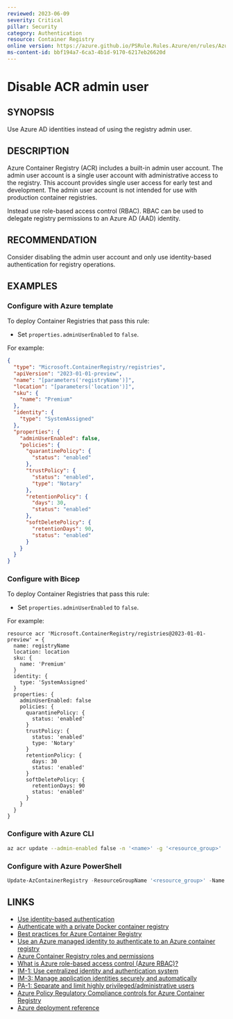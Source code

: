 ```yaml
---
reviewed: 2023-06-09
severity: Critical
pillar: Security
category: Authentication
resource: Container Registry
online version: https://azure.github.io/PSRule.Rules.Azure/en/rules/Azure.ACR.AdminUser/
ms-content-id: bbf194a7-6ca3-4b1d-9170-6217eb26620d
---
```


# Disable ACR admin user

## SYNOPSIS

Use Azure AD identities instead of using the registry admin user.

## DESCRIPTION

Azure Container Registry (ACR) includes a built-in admin user account.
The admin user account is a single user account with administrative access to the registry.
This account provides single user access for early test and development.
The admin user account is not intended for use with production container registries.

Instead use role-based access control (RBAC).
RBAC can be used to delegate registry permissions to an Azure AD (AAD) identity.

## RECOMMENDATION

Consider disabling the admin user account and only use identity-based authentication for registry operations.

## EXAMPLES

### Configure with Azure template

To deploy Container Registries that pass this rule:

- Set `properties.adminUserEnabled` to `false`.

For example:

```json
{
  "type": "Microsoft.ContainerRegistry/registries",
  "apiVersion": "2023-01-01-preview",
  "name": "[parameters('registryName')]",
  "location": "[parameters('location')]",
  "sku": {
    "name": "Premium"
  },
  "identity": {
    "type": "SystemAssigned"
  },
  "properties": {
    "adminUserEnabled": false,
    "policies": {
      "quarantinePolicy": {
        "status": "enabled"
      },
      "trustPolicy": {
        "status": "enabled",
        "type": "Notary"
      },
      "retentionPolicy": {
        "days": 30,
        "status": "enabled"
      },
      "softDeletePolicy": {
        "retentionDays": 90,
        "status": "enabled"
      }
    }
  }
}
```

### Configure with Bicep

To deploy Container Registries that pass this rule:

- Set `properties.adminUserEnabled` to `false`.

For example:

```bicep
resource acr 'Microsoft.ContainerRegistry/registries@2023-01-01-preview' = {
  name: registryName
  location: location
  sku: {
    name: 'Premium'
  }
  identity: {
    type: 'SystemAssigned'
  }
  properties: {
    adminUserEnabled: false
    policies: {
      quarantinePolicy: {
        status: 'enabled'
      }
      trustPolicy: {
        status: 'enabled'
        type: 'Notary'
      }
      retentionPolicy: {
        days: 30
        status: 'enabled'
      }
      softDeletePolicy: {
        retentionDays: 90
        status: 'enabled'
      }
    }
  }
}
```

### Configure with Azure CLI

```bash
az acr update --admin-enabled false -n '<name>' -g '<resource_group>'
```

### Configure with Azure PowerShell

```powershell
Update-AzContainerRegistry -ResourceGroupName '<resource_group>' -Name '<name>' -DisableAdminUser
```

## LINKS

- [Use identity-based authentication](https://learn.microsoft.com/azure/architecture/framework/security/design-identity-authentication#use-identity-based-authentication)
- [Authenticate with a private Docker container registry](https://learn.microsoft.com/azure/container-registry/container-registry-authentication)
- [Best practices for Azure Container Registry](https://learn.microsoft.com/azure/container-registry/container-registry-best-practices#authentication-and-authorization)
- [Use an Azure managed identity to authenticate to an Azure container registry](https://learn.microsoft.com/azure/container-registry/container-registry-authentication-managed-identity)
- [Azure Container Registry roles and permissions](https://learn.microsoft.com/azure/container-registry/container-registry-roles)
- [What is Azure role-based access control (Azure RBAC)?](https://learn.microsoft.com/azure/role-based-access-control/overview)
- [IM-1: Use centralized identity and authentication system](https://learn.microsoft.com/security/benchmark/azure/baselines/container-registry-security-baseline#im-1-use-centralized-identity-and-authentication-system)
- [IM-3: Manage application identities securely and automatically](https://learn.microsoft.com/security/benchmark/azure/baselines/container-registry-security-baseline#im-3-manage-application-identities-securely-and-automatically)
- [PA-1: Separate and limit highly privileged/administrative users](https://learn.microsoft.com/security/benchmark/azure/baselines/container-registry-security-baseline#pa-1-separate-and-limit-highly-privilegedadministrative-users)
- [Azure Policy Regulatory Compliance controls for Azure Container Registry](https://learn.microsoft.com/azure/container-registry/security-controls-policy)
- [Azure deployment reference](https://learn.microsoft.com/azure/templates/microsoft.containerregistry/registries)
